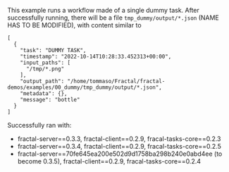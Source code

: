 This example runs a workflow made of a single dummy task.
After successfully running, there will be a file `tmp_dummy/output/*.json` (NAME HAS TO BE MODIFIED), with content similar to
```
[
  {
    "task": "DUMMY TASK",
    "timestamp": "2022-10-14T10:28:33.452313+00:00",
    "input_paths": [
      "/tmp/*.png"
    ],
    "output_path": "/home/tommaso/Fractal/fractal-demos/examples/00_dummy/tmp_dummy/output/*.json",
    "metadata": {},
    "message": "bottle"
  }
]
```

Successfully ran with:
* fractal-server==0.3.3, fractal-client==0.2.9, fracal-tasks-core==0.2.3
* fractal-server==0.3.4, fractal-client==0.2.9, fracal-tasks-core==0.2.5
* fractal-server==70fe645ea200e502d9d1758ba298b240e0abd4ee (to become 0.3.5), fractal-client==0.2.9, fracal-tasks-core==0.2.4
